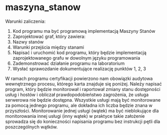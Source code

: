 # maszyna_stanow

  Warunki zaliczenia:
1. Kod programu ma być programową implementacją Maszyny Stanów
2. Zaprojektować graf, który zawiera:
1. Nazwy stanów
2. Warunki przejścia między stanami
3. Napisać i uruchomić kod programu, który będzie implementacją zaprojektowanego grafu
w dowolnym języku programowania
4. Zademonstrować działanie programu na laboratorium
5. Wysłać sprawozdanie dokumentujące realizację punktów 1, 2, 3

W ramach programu certyfikacji powierzono nam obowiązki audytowa wewnętrznego procesu, którego karta znajduje się poniżej. Należy napisać program, który będzie monitorował i raportował zmiany stanu dostępności usług i hostów i obliczał prawdopodobieństwo zagrożenia, że usługa serwerowa nie będzie dostępna. Wszystkie usługi mają być monitorowane za pomocą jednego programu, ale dokładna ich liczba będzie znana w przyszłości. Monitorowanie jednej usługi (wątek) ma być nieblokujące dla monitorowania innej usługi (inny wątek) w praktyce takie założenie sprowadza się do konieczności napisania programu bez instrukcji pętli dla poszczególnych wątków.
